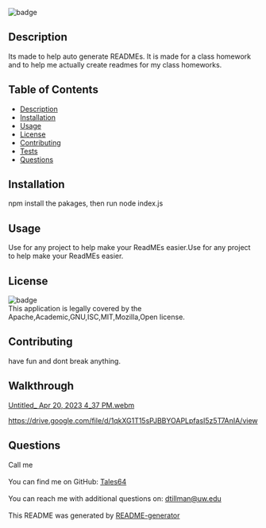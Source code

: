 

  
![badge](https://img.shields.io/badge/license-Apache,Academic,GNU,ISC,MIT,Mozilla,Open-brightgreen)<br />

## Description
   Its made to help auto generate READMEs. It is made for a class homework and to help me actually create readmes for my class homeworks.
## Table of Contents
- [Description](#description)
- [Installation](#installation)
- [Usage](#usage)
- [License](#license)
- [Contributing](#contributing)
- [Tests](#tests)
- [Questions](#questions)
## Installation
   npm install the pakages, then run node index.js
## Usage
   Use for any project to help make your ReadMEs easier.Use for any project to help make your ReadMEs easier.
## License
![badge](https://img.shields.io/badge/license-Apache,Academic,GNU,ISC,MIT,Mozilla,Open-brightgreen)
<br />
This application is legally covered by the Apache,Academic,GNU,ISC,MIT,Mozilla,Open license. 
## Contributing
   have fun and dont break anything.
## Walkthrough
[Untitled_ Apr 20, 2023 4_37 PM.webm](https://user-images.githubusercontent.com/113705249/233510117-fad8dedc-acce-43e3-9c48-a146e7b319ca.webm)

  https://drive.google.com/file/d/1qkXG1T15sPJBBYOAPLpfasI5z5T7AnIA/view
## Questions
   Call me<br />
<br />
   You can find me on GitHub: [Tales64](https://github.com/Tales64)<br />
<br />
   You can reach me with additional questions on: dtillman@uw.edu<br /><br />
   This README was generated by [README-generator](https://github.com/Tales64/readme-generator)
